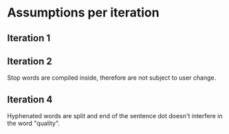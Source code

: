 # Assumptions per iteration

## Iteration 1

## Iteration 2
Stop words are compiled inside, therefore are not subject to user change.

## Iteration 4
Hyphenated words are split and end of the sentence dot doesn't interfere in the word "quality".
